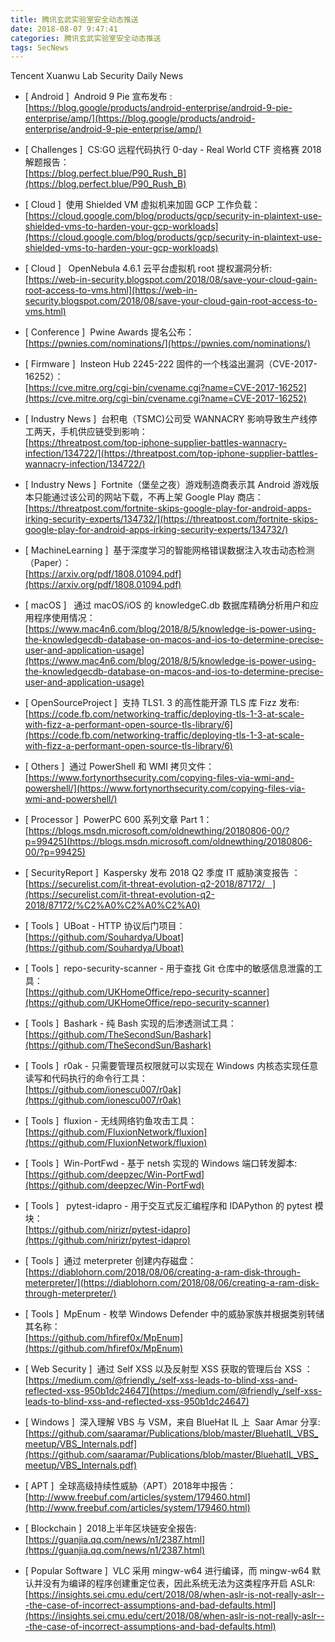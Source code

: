 ```yaml
---
title: 腾讯玄武实验室安全动态推送
date: 2018-08-07 9:47:41
categories: 腾讯玄武实验室安全动态推送
tags: SecNews
---
```


Tencent Xuanwu Lab Security Daily News  
* [ Android ]  Android 9 Pie 宣布发布 :   
[https://blog.google/products/android-enterprise/android-9-pie-enterprise/amp/](https://blog.google/products/android-enterprise/android-9-pie-enterprise/amp/)  

* [ Challenges ]  CS:GO 远程代码执行 0-day - Real World CTF 资格赛 2018 解题报告：   
[https://blog.perfect.blue/P90_Rush_B](https://blog.perfect.blue/P90_Rush_B)  

* [ Cloud ]  使用 Shielded VM 虚拟机来加固 GCP 工作负载：   
[https://cloud.google.com/blog/products/gcp/security-in-plaintext-use-shielded-vms-to-harden-your-gcp-workloads](https://cloud.google.com/blog/products/gcp/security-in-plaintext-use-shielded-vms-to-harden-your-gcp-workloads)  

* [ Cloud ]   OpenNebula 4.6.1 云平台虚拟机 root 提权漏洞分析:   
[https://web-in-security.blogspot.com/2018/08/save-your-cloud-gain-root-access-to-vms.html](https://web-in-security.blogspot.com/2018/08/save-your-cloud-gain-root-access-to-vms.html)  

* [ Conference ]  Pwine Awards 提名公布：   
[https://pwnies.com/nominations/](https://pwnies.com/nominations/)  

* [ Firmware ]  Insteon Hub 2245-222 固件的一个栈溢出漏洞（CVE-2017-16252）：   
[https://cve.mitre.org/cgi-bin/cvename.cgi?name=CVE-2017-16252](https://cve.mitre.org/cgi-bin/cvename.cgi?name=CVE-2017-16252)  

* [ Industry News ]  台积电（TSMC)公司受 WANNACRY 影响导致生产线停工两天，手机供应链受到影响：   
[https://threatpost.com/top-iphone-supplier-battles-wannacry-infection/134722/](https://threatpost.com/top-iphone-supplier-battles-wannacry-infection/134722/)  

* [ Industry News ]  Fortnite（堡垒之夜）游戏制造商表示其 Android 游戏版本只能通过该公司的网站下载，不再上架 Google Play 商店：   
[https://threatpost.com/fortnite-skips-google-play-for-android-apps-irking-security-experts/134732/](https://threatpost.com/fortnite-skips-google-play-for-android-apps-irking-security-experts/134732/)  

* [ MachineLearning ]  基于深度学习的智能网格错误数据注入攻击动态检测（Paper）：   
[https://arxiv.org/pdf/1808.01094.pdf](https://arxiv.org/pdf/1808.01094.pdf)  

* [ macOS ]   通过 macOS/iOS 的 knowledgeC.db 数据库精确分析用户和应用程序使用情况：   
[https://www.mac4n6.com/blog/2018/8/5/knowledge-is-power-using-the-knowledgecdb-database-on-macos-and-ios-to-determine-precise-user-and-application-usage](https://www.mac4n6.com/blog/2018/8/5/knowledge-is-power-using-the-knowledgecdb-database-on-macos-and-ios-to-determine-precise-user-and-application-usage)  

* [ OpenSourceProject ]  支持 TLS1. 3 的高性能开源 TLS 库 Fizz 发布:   
[https://code.fb.com/networking-traffic/deploying-tls-1-3-at-scale-with-fizz-a-performant-open-source-tls-library/6](https://code.fb.com/networking-traffic/deploying-tls-1-3-at-scale-with-fizz-a-performant-open-source-tls-library/6)  

* [ Others ]  通过 PowerShell 和 WMI 拷贝文件：   
[https://www.fortynorthsecurity.com/copying-files-via-wmi-and-powershell/](https://www.fortynorthsecurity.com/copying-files-via-wmi-and-powershell/)  

* [ Processor ]  PowerPC 600 系列文章 Part 1：   
[https://blogs.msdn.microsoft.com/oldnewthing/20180806-00/?p=99425](https://blogs.msdn.microsoft.com/oldnewthing/20180806-00/?p=99425)  

* [ SecurityReport ]  Kaspersky 发布 2018 Q2 季度 IT 威胁演变报告 ：   
[https://securelist.com/it-threat-evolution-q2-2018/87172/   ](https://securelist.com/it-threat-evolution-q2-2018/87172/%C2%A0%C2%A0%C2%A0)  

* [ Tools ]  UBoat - HTTP 协议后门项目：   
[https://github.com/Souhardya/Uboat](https://github.com/Souhardya/Uboat)  

* [ Tools ]  repo-security-scanner - 用于查找 Git 仓库中的敏感信息泄露的工具：   
[https://github.com/UKHomeOffice/repo-security-scanner](https://github.com/UKHomeOffice/repo-security-scanner)  

* [ Tools ]  Bashark - 纯 Bash 实现的后渗透测试工具：   
[https://github.com/TheSecondSun/Bashark](https://github.com/TheSecondSun/Bashark)  

* [ Tools ]  r0ak - 只需要管理员权限就可以实现在 Windows 内核态实现任意读写和代码执行的命令行工具：   
[https://github.com/ionescu007/r0ak](https://github.com/ionescu007/r0ak)  

* [ Tools ]  fluxion - 无线网络钓鱼攻击工具：   
[https://github.com/FluxionNetwork/fluxion](https://github.com/FluxionNetwork/fluxion)  

* [ Tools ]  Win-PortFwd - 基于 netsh 实现的 Windows 端口转发脚本:   
[https://github.com/deepzec/Win-PortFwd](https://github.com/deepzec/Win-PortFwd)  

* [ Tools ]   pytest-idapro - 用于交互式反汇编程序和 IDAPython 的 pytest 模块：   
[https://github.com/nirizr/pytest-idapro](https://github.com/nirizr/pytest-idapro)  

* [ Tools ]  通过 meterpreter 创建内存磁盘：   
[https://diablohorn.com/2018/08/06/creating-a-ram-disk-through-meterpreter/](https://diablohorn.com/2018/08/06/creating-a-ram-disk-through-meterpreter/)  

* [ Tools ]  MpEnum - 枚举 Windows Defender 中的威胁家族并根据类别转储其名称：   
[https://github.com/hfiref0x/MpEnum](https://github.com/hfiref0x/MpEnum)  

* [ Web Security ]  通过 Self XSS 以及反射型 XSS 获取的管理后台 XSS ：   
[https://medium.com/@friendly_/self-xss-leads-to-blind-xss-and-reflected-xss-950b1dc24647](https://medium.com/@friendly_/self-xss-leads-to-blind-xss-and-reflected-xss-950b1dc24647)  

* [ Windows ]  深入理解 VBS 与 VSM，来自 BlueHat IL 上  Saar Amar 分享:   
[https://github.com/saaramar/Publications/blob/master/BluehatIL_VBS_meetup/VBS_Internals.pdf](https://github.com/saaramar/Publications/blob/master/BluehatIL_VBS_meetup/VBS_Internals.pdf)  

* [ APT ]  全球高级持续性威胁（APT）2018年中报告： 
[http://www.freebuf.com/articles/system/179460.html](http://www.freebuf.com/articles/system/179460.html)  

* [ Blockchain ]  2018上半年区块链安全报告: 
[https://guanjia.qq.com/news/n1/2387.html](https://guanjia.qq.com/news/n1/2387.html)  

* [ Popular Software ]  VLC 采用 mingw-w64 进行编译，而 mingw-w64 默认并没有为编译的程序创建重定位表，因此系统无法为这类程序开启 ASLR: 
[https://insights.sei.cmu.edu/cert/2018/08/when-aslr-is-not-really-aslr---the-case-of-incorrect-assumptions-and-bad-defaults.html](https://insights.sei.cmu.edu/cert/2018/08/when-aslr-is-not-really-aslr---the-case-of-incorrect-assumptions-and-bad-defaults.html)  

